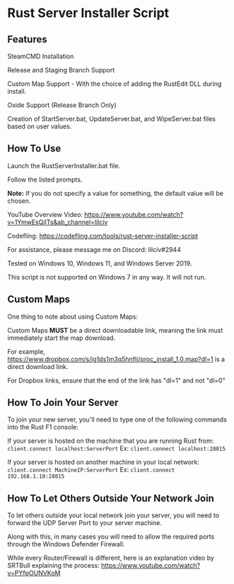 # Rust Server Installer Script

## Features
SteamCMD Installation

Release and Staging Branch Support

Custom Map Support - With the choice of adding the RustEdit DLL during install.

Oxide Support (Release Branch Only)

Creation of StartServer.bat, UpdateServer.bat, and WipeServer.bat files based on user values.

## How To Use
Launch the RustServerInstaller.bat file.

Follow the listed prompts.

**Note:** If you do not specify a value for something, the default value will be chosen.

YouTube Overview Video: https://www.youtube.com/watch?v=1YmwEsQjITs&ab_channel=lilciv

Codefling: https://codefling.com/tools/rust-server-installer-script

For assistance, please message me on Discord: lilciv#2944

Tested on Windows 10, Windows 11, and Windows Server 2019.

This script is not supported on Windows 7 in any way. It will not run.

## Custom Maps
One thing to note about using Custom Maps:

Custom Maps **MUST** be a direct downloadable link, meaning the link must immediately start the map download.

For example, https://www.dropbox.com/s/ig1ds1m3q5hnflj/proc_install_1.0.map?dl=1 is a direct download link.

For Dropbox links, ensure that the end of the link has "dl=1" and not "dl=0"

## How To Join Your Server
To join your new server, you'll need to type one of the following commands into the Rust F1 console:

If your server is hosted on the machine that you are running Rust from: ```client.connect localhost:ServerPort``` Ex: ```client.connect localhost:28015```

If your server is hosted on another machine in your local network: ```client.connect MachineIP:ServerPort``` Ex: ```client.connect 192.168.1.10:28015```

## How To Let Others Outside Your Network Join
To let others outside your local network join your server, you will need to forward the UDP Server Port to your server machine.

Along with this, in many cases you will need to allow the required ports through the Windows Defender Firewall.

While every Router/Firewall is different, here is an explanation video by SRTBull explaining the process: https://www.youtube.com/watch?v=PYfpOUNVKoM
